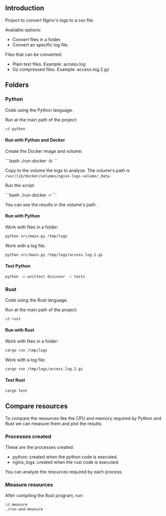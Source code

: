 ## Introduction

Project to convert Nginx's logs to a csv file.

Available options:

- Convert files in a folder.
- Convert an specific log file.

Files that can be converted:

- Plain text files. Example: access.log
- Gz compressed files. Example: access.log.2.gz

## Folders

### Python

Code using the Python language.

Run at the main path of the project:

```bash
cd python
```

#### Run with Python and Docker

Create the Docker image and volume:

´´´bash
./run-docker -b
´´´

Copy to the volume the logs to analyze. The volume's path is `/var/lib/docker/volumes/nginx-logs-volume/_data`.

Run the script:

´´´bash
./run-docker -r
´´´

You can see the results in the volume's path.

#### Run with Python

Work with files in a folder:

```bash
python src/main.py /tmp/logs
```

Work with a log file:

```bash
python src/main.py /tmp/logs/access.log.2.gz
```

#### Test Python

```bash
python -m unittest discover -s tests
```

### Rust

Code using the Rust language.

Run at the main path of the project:

```bash
cd rust
```

#### Run with Rust

Work with files in a folder:

```bash
cargo run /tmp/logs
```

Work with a log file:

```bash
cargo run /tmp/logs/access.log.2.gz
```

#### Test Rust

```bash
cargo test
```

## Compare resources

To compare the resources like the CPU and memory required by Python and Rust we can measure them and plot the results.

### Processes created

These are the processes created:

- python: created when the python code is executed.
- nginx_logs: created when the rust code is executed.

You can analyze the resources required by each process.

### Measure resources

After compiling the Rust program, run:

```bash
cd measure
./run-and-measure
```


